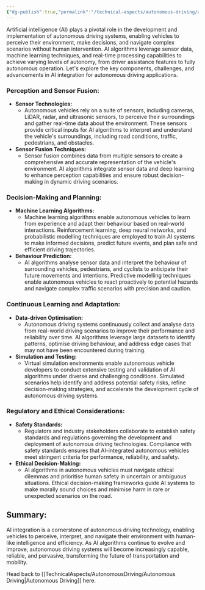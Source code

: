 ```yaml
---
{"dg-publish":true,"permalink":"/technical-aspects/autonomous-driving/autonomous-driving-branches/ai-integration/"}
---
```


Artificial intelligence (AI) plays a pivotal role in the development and implementation of autonomous driving systems, enabling vehicles to perceive their environment, make decisions, and navigate complex scenarios without human intervention. AI algorithms leverage sensor data, machine learning techniques, and real-time processing capabilities to achieve varying levels of autonomy, from driver assistance features to fully autonomous operation. Let's explore the key components, challenges, and advancements in AI integration for autonomous driving applications.

### Perception and Sensor Fusion:

- **Sensor Technologies:**
    - Autonomous vehicles rely on a suite of sensors, including cameras, LiDAR, radar, and ultrasonic sensors, to perceive their surroundings and gather real-time data about the environment. These sensors provide critical inputs for AI algorithms to interpret and understand the vehicle's surroundings, including road conditions, traffic, pedestrians, and obstacles.
- **Sensor Fusion Techniques:**
    - Sensor fusion combines data from multiple sensors to create a comprehensive and accurate representation of the vehicle's environment. AI algorithms integrate sensor data and deep learning to enhance perception capabilities and ensure robust decision-making in dynamic driving scenarios.

### Decision-Making and Planning:

- **Machine Learning Algorithms:**
    - Machine learning algorithms enable autonomous vehicles to learn from experience and adapt their behaviour based on real-world interactions. Reinforcement learning, deep neural networks, and probabilistic modelling techniques are employed to train AI systems to make informed decisions, predict future events, and plan safe and efficient driving trajectories.
- **Behaviour Prediction:**
    - AI algorithms analyse sensor data and interpret the behaviour of surrounding vehicles, pedestrians, and cyclists to anticipate their future movements and intentions. Predictive modelling techniques enable autonomous vehicles to react proactively to potential hazards and navigate complex traffic scenarios with precision and caution.

### Continuous Learning and Adaptation:

- **Data-driven Optimisation:**
    - Autonomous driving systems continuously collect and analyse data from real-world driving scenarios to improve their performance and reliability over time. AI algorithms leverage large datasets to identify patterns, optimise driving behaviour, and address edge cases that may not have been encountered during training.
- **Simulation and Testing:**
    - Virtual simulation environments enable autonomous vehicle developers to conduct extensive testing and validation of AI algorithms under diverse and challenging conditions. Simulated scenarios help identify and address potential safety risks, refine decision-making strategies, and accelerate the development cycle of autonomous driving systems.

### Regulatory and Ethical Considerations:

- **Safety Standards:**
    - Regulators and industry stakeholders collaborate to establish safety standards and regulations governing the development and deployment of autonomous driving technologies. Compliance with safety standards ensures that AI-integrated autonomous vehicles meet stringent criteria for performance, reliability, and safety.
- **Ethical Decision-Making:**
    - AI algorithms in autonomous vehicles must navigate ethical dilemmas and prioritise human safety in uncertain or ambiguous situations. Ethical decision-making frameworks guide AI systems to make morally sound choices and minimise harm in rare or unexpected scenarios on the road.

## Summary: 

AI integration is a cornerstone of autonomous driving technology, enabling vehicles to perceive, interpret, and navigate their environment with human-like intelligence and efficiency. As AI algorithms continue to evolve and improve, autonomous driving systems will become increasingly capable, reliable, and pervasive, transforming the future of transportation and mobility.

Head back to [[TechnicalAspects/AutonomousDriving/Autonomous Driving\|Autonomous Driving]] here.
